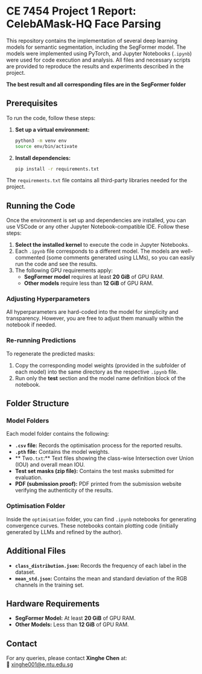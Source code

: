 # CE 7454 Project 1 Report: CelebAMask-HQ Face Parsing

This repository contains the implementation of several deep learning models for semantic segmentation, including the SegFormer model. The models were implemented using PyTorch, and Jupyter Notebooks (`.ipynb`) were used for code execution and analysis. All files and necessary scripts are provided to reproduce the results and experiments described in the project.

**The best result and all corresponding files are in the SegFormer folder**

## Prerequisites

To run the code, follow these steps:

1. **Set up a virtual environment:**

    ```bash
    python3 -m venv env
    source env/bin/activate
    ```

2. **Install dependencies:**

    ```bash
    pip install -r requirements.txt
    ```

The `requirements.txt` file contains all third-party libraries needed for the project.

## Running the Code

Once the environment is set up and dependencies are installed, you can use VSCode or any other Jupyter Notebook-compatible IDE. Follow these steps:

1. **Select the installed kernel** to execute the code in Jupyter Notebooks.
2. Each `.ipynb` file corresponds to a different model. The models are well-commented (some comments generated using LLMs), so you can easily run the code and see the results.
3. The following GPU requirements apply:
   - **SegFormer model** requires at least **20 GiB** of GPU RAM.
   - **Other models** require less than **12 GiB** of GPU RAM.

### Adjusting Hyperparameters

All hyperparameters are hard-coded into the model for simplicity and transparency. However, you are free to adjust them manually within the notebook if needed.

### Re-running Predictions

To regenerate the predicted masks:
1. Copy the corresponding model weights (provided in the subfolder of each model) into the same directory as the respective `.ipynb` file.
2. Run only the **test** section and the model name definition block of the notebook.

## Folder Structure

### Model Folders
Each model folder contains the following:

- **`.csv` file:** Records the optimisation process for the reported results.
- **`.pth` file:** Contains the model weights.
- ** Two`.txt`:** Text files showing the class-wise Intersection over Union (IOU) and overall mean IOU.
- **Test set masks (zip file):** Contains the test masks submitted for evaluation.
- **PDF (submission proof):** PDF printed from the submission website verifying the authenticity of the results.

### Optimisation Folder
Inside the `optimisation` folder, you can find `.ipynb` notebooks for generating convergence curves. These notebooks contain plotting code (initially generated by LLMs and refined by the author).

## Additional Files

- **`class_distribution.json`:** Records the frequency of each label in the dataset.
- **`mean_std.json`:** Contains the mean and standard deviation of the RGB channels in the training set.

## Hardware Requirements

- **SegFormer Model:** At least **20 GiB** of GPU RAM.
- **Other Models:** Less than **12 GiB** of GPU RAM.

## Contact

For any queries, please contact **Xinghe Chen** at:  
📧 [xinghe001@e.ntu.edu.sg](mailto:xinghe001@e.ntu.edu.sg)